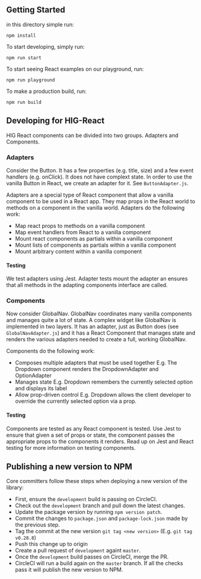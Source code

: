 ## Getting Started

in this directory simple run:
```
npm install
```

To start developing, simply run:
```
npm run start
```

To start seeing React examples on our playground, run:
```
npm run playground
```

To make a production build, run:
```
npm run build
```

## Developing for HIG-React

HIG React components can be divided into two groups. Adapters and Components.

### Adapters
Consider the Button. It has a few properties (e.g. title, size) and a few event handlers (e.g. onClick). It does not have complext state. In order to use the vanilla Button in React, we create an adapter for it. See `ButtonAdapter.js`.

Adapters are a special type of React component that allow a vanilla component to be used in a React app. They map props in the React world to methods on a component in the vanilla world. Adapters do the following work:
- Map react props to methods on a vanilla component
- Map event handlers from React to a vanilla component
- Mount react components as partials within a vanilla component
- Mount lists of components as partials within a vanilla component
- Mount arbitrary content within a vanilla component

#### Testing
We test adapters using Jest. Adapter tests mount the adapter an ensures that all methods in the adapting components interface are called.

### Components
Now consider GlobalNav. GlobalNav coordinates many vanilla components and manages quite a lot of state. A complex widget like GlobalNav is implemented in two layers. It has an adapter, just as Button does (see `GlobalNavAdapter.js`) and it has a React Component that manages state and renders the various adapters needed to create a full, working GlobalNav.

Components do the following work:
- Composes multiple adapters that must be used together
  E.g. The Dropdown component renders the DropdownAdapter and OptionAdapter
- Manages state
  E.g. Dropdown remembers the currently selected option and displays its label
- Allow prop-driven control
  E.g. Dropdown allows the client developer to override the currently selected option via a prop.

#### Testing
Components are tested as any React component is tested. Use Jest to ensure that given a set of props or state, the component passes the appropriate props to the components it renders. Read up on Jest and React testing for more information on testing components.


## Publishing a new version to NPM
Core committers follow these steps when deploying a new version of the library:

- First, ensure the `development` build is passing on CircleCI.
- Check out the `development` branch and pull down the latest changes.
- Update the package version by running `npm version patch`.
- Commit the changes to `package.json` and `package-lock.json` made by the previous step.
- Tag the commit at the new version `git tag <new version>` (E.g. `git tag v0.28.8`)
- Push this change up to origin
- Create a pull request of `development` againt `master`.
- Once the `development` build passes on CircleCI, merge the PR.
- CircleCI will run a build again on the `master` branch. If all the checks pass it will publish the new version to NPM.